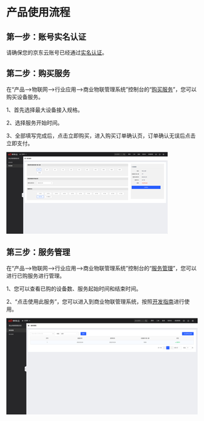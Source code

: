 # 产品使用流程

## 第一步：账号实名认证
请确保您的京东云账号已经通过[实名认证](https://docs.jdcloud.com/cn/real-name-verification/introduction)。

## 第二步：购买服务
在“产品-->物联网-->行业应用-->商业物联管理系统”控制台的“[购买服务](http://moiot-console.jdcloud.com/server/buy)”，您可以购买设备服务。

1、首先选择最大设备接入规格。

2、选择服务开始时间。

3、全部填写完成后，点击立即购买，进入购买订单确认页，订单确认无误后点击立即支付。

![购买服务](../../../../image/IoT/MoIoT/BuyNow.png)
## 第三步：服务管理
在“产品-->物联网-->行业应用-->商业物联管理系统”控制台的“[服务管理](http://moiot-console.jdcloud.com/server/list)”，您可以进行已购服务进行管理。

1、您可以查看已购的设备数、服务起始时间和结束时间。

2、“点击使用此服务”，您可以进入到商业物联管理系统，按照[开发指南](../DeveloperGuide/DeviceAccessService.md)进行使用。

![服务管理](../../../../image/IoT/MoIoT/ServiceList.png)
